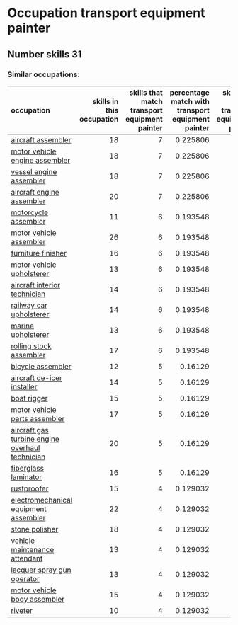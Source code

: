 # Occupation transport equipment painter
## Number skills 31
### Similar occupations:
| occupation                                                                                            |   skills in this occupation |   skills that match transport equipment painter |   percentage match with transport equipment painter |   skills not in transport equipment painter |
|:------------------------------------------------------------------------------------------------------|----------------------------:|------------------------------------------------:|----------------------------------------------------:|--------------------------------------------:|
| [aircraft assembler](aircraft_assembler.md)                                                           |                          18 |                                               7 |                                            0.225806 |                                          11 |
| [motor vehicle engine assembler](motor_vehicle_engine_assembler.md)                                   |                          18 |                                               7 |                                            0.225806 |                                          11 |
| [vessel engine assembler](vessel_engine_assembler.md)                                                 |                          18 |                                               7 |                                            0.225806 |                                          11 |
| [aircraft engine assembler](aircraft_engine_assembler.md)                                             |                          20 |                                               7 |                                            0.225806 |                                          13 |
| [motorcycle assembler](motorcycle_assembler.md)                                                       |                          11 |                                               6 |                                            0.193548 |                                           5 |
| [motor vehicle assembler](motor_vehicle_assembler.md)                                                 |                          26 |                                               6 |                                            0.193548 |                                          20 |
| [furniture finisher](furniture_finisher.md)                                                           |                          16 |                                               6 |                                            0.193548 |                                          10 |
| [motor vehicle upholsterer](motor_vehicle_upholsterer.md)                                             |                          13 |                                               6 |                                            0.193548 |                                           7 |
| [aircraft interior technician](aircraft_interior_technician.md)                                       |                          14 |                                               6 |                                            0.193548 |                                           8 |
| [railway car upholsterer](railway_car_upholsterer.md)                                                 |                          14 |                                               6 |                                            0.193548 |                                           8 |
| [marine upholsterer](marine_upholsterer.md)                                                           |                          13 |                                               6 |                                            0.193548 |                                           7 |
| [rolling stock assembler](rolling_stock_assembler.md)                                                 |                          17 |                                               6 |                                            0.193548 |                                          11 |
| [bicycle assembler](bicycle_assembler.md)                                                             |                          12 |                                               5 |                                            0.16129  |                                           7 |
| [aircraft de-icer installer](aircraft_de-icer_installer.md)                                           |                          14 |                                               5 |                                            0.16129  |                                           9 |
| [boat rigger](boat_rigger.md)                                                                         |                          15 |                                               5 |                                            0.16129  |                                          10 |
| [motor vehicle parts assembler](motor_vehicle_parts_assembler.md)                                     |                          17 |                                               5 |                                            0.16129  |                                          12 |
| [aircraft gas turbine engine overhaul technician](aircraft_gas_turbine_engine_overhaul_technician.md) |                          20 |                                               5 |                                            0.16129  |                                          15 |
| [fiberglass laminator](fiberglass_laminator.md)                                                       |                          16 |                                               5 |                                            0.16129  |                                          11 |
| [rustproofer](rustproofer.md)                                                                         |                          15 |                                               4 |                                            0.129032 |                                          11 |
| [electromechanical equipment assembler](electromechanical_equipment_assembler.md)                     |                          22 |                                               4 |                                            0.129032 |                                          18 |
| [stone polisher](stone_polisher.md)                                                                   |                          18 |                                               4 |                                            0.129032 |                                          14 |
| [vehicle maintenance attendant](vehicle_maintenance_attendant.md)                                     |                          13 |                                               4 |                                            0.129032 |                                           9 |
| [lacquer spray gun operator](lacquer_spray_gun_operator.md)                                           |                          13 |                                               4 |                                            0.129032 |                                           9 |
| [motor vehicle body assembler](motor_vehicle_body_assembler.md)                                       |                          15 |                                               4 |                                            0.129032 |                                          11 |
| [riveter](riveter.md)                                                                                 |                          10 |                                               4 |                                            0.129032 |                                           6 |
